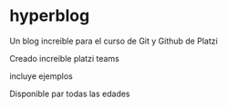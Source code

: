 # hyperblog
Un blog increible para el curso de Git y Github de Platzi

Creado increible platzi teams

incluye ejemplos 

Disponible par todas las edades